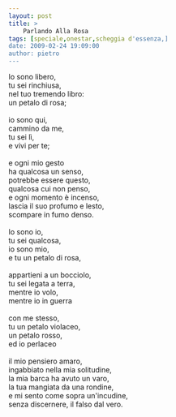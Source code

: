 ```yaml
---
layout: post
title: >
    Parlando Alla Rosa
tags: [speciale,onestar,scheggia d'essenza,]
date: 2009-02-24 19:09:00
author: pietro
---
```

Io sono libero,<br/>tu sei rinchiusa,<br/>nel tuo tremendo libro:<br/>un petalo di rosa;<br/><br/>io sono qui,<br/>cammino da me,<br/>tu sei lì,<br/>e vivi per te;<br/><br/>e ogni mio gesto<br/>ha qualcosa un senso,<br/>potrebbe essere questo,<br/>qualcosa cui non penso,<br/>e ogni momento è incenso,<br/>lascia il suo profumo e lesto,<br/>scompare in fumo denso.<br/><br/>Io sono io,<br/>tu sei qualcosa,<br/>io sono mio,<br/>e tu un petalo di rosa,<br/><br/>appartieni a un bocciolo,<br/>tu sei legata a terra,<br/>mentre io volo,<br/>mentre io in guerra<br/><br/>con me stesso,<br/>tu un petalo violaceo,<br/>un petalo rosso,<br/>ed io perlaceo<br/><br/>il mio pensiero amaro,<br/>ingabbiato nella mia solitudine,<br/>la mia barca ha avuto un varo,<br/>la tua mangiata da una rondine,<br/>e mi sento come sopra un'incudine,<br/>senza discernere, il falso dal vero.
